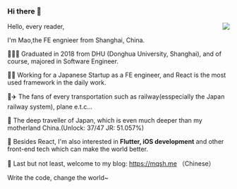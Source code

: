 ### Hi there 👋

<img align="right" src="https://github-readme-stats.vercel.app/api?username=MQ-380&show_icons=true&icon_color=CE1D2D&text_color=718096&bg_color=ffffff&hide_title=true" />

Hello, every reader,

I'm Mao,the FE engnieer from Shanghai, China.

👨🏻‍🎓 
Graduated in 2018 from DHU (Donghua University, Shanghai), 
and of course, majored in Software Engineer.

👨‍💻
Working for a Japanese Startup as a FE engineer, and React is the most used framework in the daily work.

🚄✈️
The fans of every transportation such as railway(esspecially the Japan railway system), plane e.t.c...

🗾
The deep traveller of Japan, which is even much deeper than my motherland China.(Unlock: 37/47  JR: 51.057%)

🎯
Besides React, I'm also interested in **Flutter, iOS development** and other front-end tech which can make the world better.

🥳
Last but not least, welcome to my blog: https://mqsh.me   （Chinese）

Write the code, change the world~


